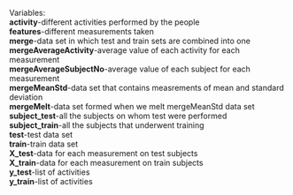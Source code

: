 Variables:  
<b>activity</b>-different activities performed by the people  
<b>features</b>-different measurements taken  
<b>merge</b>-data set in which test and train sets are combined into one  
<b>mergeAverageActivity</b>-average value of each activity for each measurement   
<b>mergeAverageSubjectNo</b>-average value of each subject for each measurement  
<b>mergeMeanStd</b>-data set that contains measrements of mean and standard deviation  
<b>mergeMelt</b>-data set formed when we melt mergeMeanStd data set  
<b>subject_test</b>-all the subjects on whom test were performed  
<b>subject_train</b>-all the subjects that underwent training  
<b>test</b>-test data set    
<b>train</b>-train data set  
<b>X_test</b>-data for each measurement on test subjects  
<b>X_train</b>-data for each measurement on train subjects  
<b>y_test</b>-list of activities  
<b>y_train</b>-list of activities    
